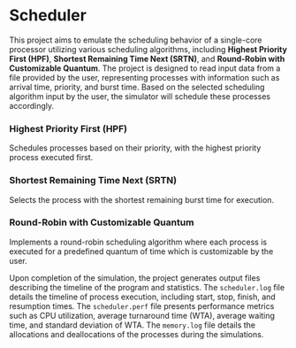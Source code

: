 # Scheduler

This project aims to emulate the scheduling behavior of a single-core processor utilizing various scheduling algorithms, including **Highest Priority First (HPF)**, **Shortest Remaining Time Next (SRTN)**, and **Round-Robin with Customizable Quantum**. The project is designed to read input data from a file provided by the user, representing processes with information such as arrival time, priority, and burst time. Based on the selected scheduling algorithm input by the user, the simulator will schedule these processes accordingly.

### Highest Priority First (HPF)
Schedules processes based on their priority, with the highest priority process executed first.

### Shortest Remaining Time Next (SRTN)
Selects the process with the shortest remaining burst time for execution.

### Round-Robin with Customizable Quantum
Implements a round-robin scheduling algorithm where each process is executed for a predefined quantum of time which is customizable by the user.

Upon completion of the simulation, the project generates output files describing the timeline of the program and statistics. The `scheduler.log` file details the timeline of process execution, including start, stop, finish, and resumption times. The `scheduler.perf` file presents performance metrics such as CPU utilization, average turnaround time (WTA), average waiting time, and standard deviation of WTA. The `memory.log` file details the allocations and deallocations of the processes during the simulations.